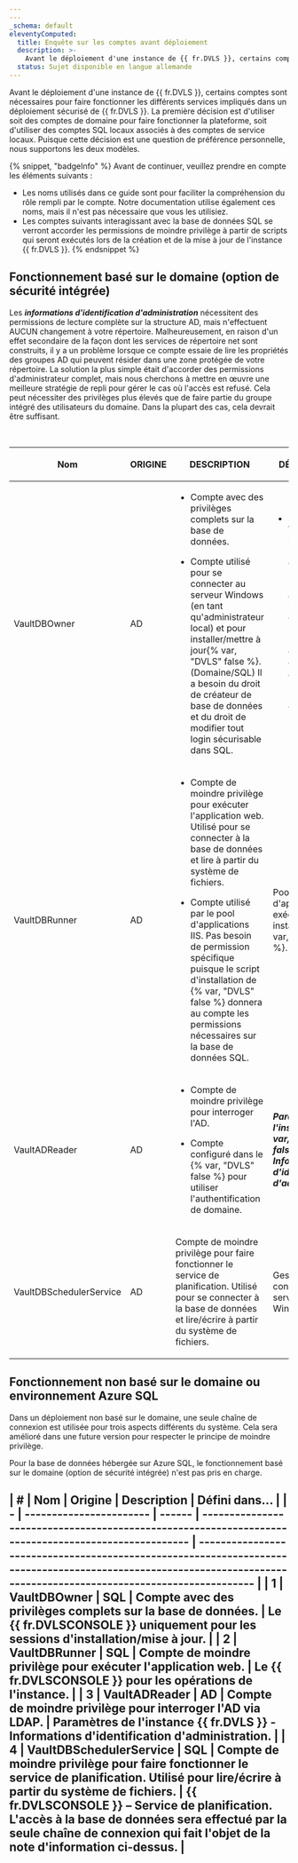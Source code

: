 ```yaml
---
---
_schema: default
eleventyComputed:
  title: Enquête sur les comptes avant déploiement
  description: >-
    Avant le déploiement d'une instance de {{ fr.DVLS }}, certains comptes sont nécessaires pour faire fonctionner les différents services impliqués dans un déploiement sécurisé de {{ fr.DVLS }}.
  status: Sujet disponible en langue allemande
---
```

Avant le déploiement d'une instance de {{ fr.DVLS }}, certains comptes sont nécessaires pour faire fonctionner les différents services impliqués dans un déploiement sécurisé de {{ fr.DVLS }}. La première décision est d'utiliser soit des comptes de domaine pour faire fonctionner la plateforme, soit d'utiliser des comptes SQL locaux associés à des comptes de service locaux. Puisque cette décision est une question de préférence personnelle, nous supportons les deux modèles.

{% snippet, "badgeInfo" %}
Avant de continuer, veuillez prendre en compte les éléments suivants :
* Les noms utilisés dans ce guide sont pour faciliter la compréhension du rôle rempli par le compte. Notre documentation utilise également ces noms, mais il n'est pas nécessaire que vous les utilisiez.
* Les comptes suivants interagissant avec la base de données SQL se verront accorder les permissions de moindre privilège à partir de scripts qui seront exécutés lors de la création et de la mise à jour de l'instance {{ fr.DVLS }}.
{% endsnippet %}

## Fonctionnement basé sur le domaine (option de sécurité intégrée)

Les ***informations d'identification d'administration*** nécessitent des permissions de lecture complète sur la structure AD, mais n'effectuent AUCUN changement à votre répertoire. Malheureusement, en raison d'un effet secondaire de la façon dont les services de répertoire net sont construits, il y a un problème lorsque ce compte essaie de lire les propriétés des groupes AD qui peuvent résider dans une zone protégée de votre répertoire. La solution la plus simple était d'accorder des permissions d'administrateur complet, mais nous cherchons à mettre en œuvre une meilleure stratégie de repli pour gérer le cas où l'accès est refusé. Cela peut nécessiter des privilèges plus élevés que de faire partie du groupe intégré des utilisateurs du domaine. Dans la plupart des cas, cela devrait être suffisant.

&nbsp;

<table><thead><tr><th><p>Nom</p></th><th><p>ORIGINE</p></th><th><p>DESCRIPTION</p></th><th><p>DÉFINI DANS...</p></th></tr></thead><tbody><tr><td><p>VaultDBOwner</p></td><td><p>AD</p></td><td><ul><li><p>Compte avec des privilèges complets sur la base de données.</p></li><li><p>Compte utilisé pour se connecter au serveur Windows (en tant qu'administrateur local) et pour installer/mettre à jour{% var, "DVLS" false %}.(Domaine/SQL) Il a besoin du droit de créateur de base de données et du droit de modifier tout login sécurisable dans SQL.</p></li></ul></td><td><ul><li><p>Session Windows interactive utilisée pour exécuter l'installation/la mise à jour d'une instance de {% var, "DVLS" false %}. Ce compte doit être un administrateur local de la machine hôte {% var, "DVLS" false %}.</p></li></ul></td></tr><tr><td><p>VaultDBRunner</p></td><td><p>AD</p></td><td><ul><li><p>Compte de moindre privilège pour exécuter l'application web. Utilisé pour se connecter à la base de données et lire à partir du système de fichiers.</p></li><li><p>Compte utilisé par le pool d'applications IIS. Pas besoin de permission spécifique puisque le script d'installation de {% var, "DVLS" false %} donnera au compte les permissions nécessaires sur la base de données SQL.</p></li></ul></td><td><p>Pools d'applications IIS exécutant une instance de {% var, "DVLS" false %}.</p></td></tr><tr><td><p>VaultADReader</p></td><td><p>AD</p></td><td><ul><li><p>Compte de moindre privilège pour interroger l'AD.</p></li><li><p>Compte configuré dans le {% var, "DVLS" false %} pour utiliser l'authentification de domaine.</p></li></ul></td><td><p><em><strong>Paramètres de l'instance {% var, "DVLS" false %} - Informations d'identification d'administration.</strong></em></p></td></tr><tr><td><p>VaultDBSchedulerService<br /></p></td><td><p>AD</p></td><td><p>Compte de moindre privilège pour faire fonctionner le service de planification. Utilisé pour se connecter à la base de données et lire/écrire à partir du système de fichiers.</p></td><td><p>Gestionnaire de contrôle des services Windows.</p></td></tr></tbody></table>

## Fonctionnement non basé sur le domaine ou environnement Azure SQL

Dans un déploiement non basé sur le domaine, une seule chaîne de connexion est utilisée pour trois aspects différents du système. Cela sera amélioré dans une future version pour respecter le principe de moindre privilège.

Pour la base de données hébergée sur Azure SQL, le fonctionnement basé sur le domaine (option de sécurité intégrée) n'est pas pris en charge.

\| \# \| Nom \| Origine \| Description \| Défini dans... \| \| - \| ----------------------- \| ------ \| --------------------------------------------------------------------------------------------------- \| ------------------------------------------------------------------------------------------------------------------------------------------------------------------- \| \| 1 \| VaultDBOwner \| SQL \| Compte avec des privilèges complets sur la base de données. \| Le {{ fr.DVLSCONSOLE }} uniquement pour les sessions d'installation/mise à jour. \| \| 2 \| VaultDBRunner \| SQL \| Compte de moindre privilège pour exécuter l'application web. \| Le {{ fr.DVLSCONSOLE }} pour les opérations de l'instance. \| \| 3 \| VaultADReader \| AD \| Compte de moindre privilège pour interroger l'AD via LDAP. \| Paramètres de l'instance {{ fr.DVLS }} - Informations d'identification d'administration. \| \| 4 \| VaultDBSchedulerService \| SQL \| Compte de moindre privilège pour faire fonctionner le service de planification. Utilisé pour lire/écrire à partir du système de fichiers. \| {{ fr.DVLSCONSOLE }} – Service de planification. L'accès à la base de données sera effectué par la seule chaîne de connexion qui fait l'objet de la note d'information ci-dessus. \|
---
